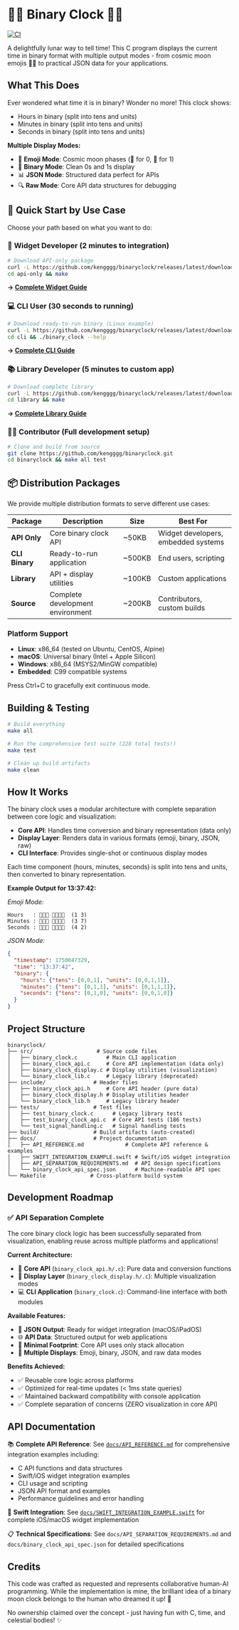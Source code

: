 # 🌚🌝 Binary Clock 🌝🌚

[![CI](https://github.com/kengggg/binaryclock/actions/workflows/ci.yml/badge.svg)](https://github.com/kengggg/binaryclock/actions/workflows/ci.yml)

A delightfully lunar way to tell time! This C program displays the current time in binary format with multiple output modes - from cosmic moon emojis 🌚🌝 to practical JSON data for your applications.

## What This Does

Ever wondered what time it is in binary? Wonder no more! This clock shows:
- Hours in binary (split into tens and units)
- Minutes in binary (split into tens and units) 
- Seconds in binary (split into tens and units)

**Multiple Display Modes:**
- 🌙 **Emoji Mode**: Cosmic moon phases (🌚 for 0, 🌝 for 1)
- 🔢 **Binary Mode**: Clean 0s and 1s display
- 📊 **JSON Mode**: Structured data perfect for APIs
- 🔍 **Raw Mode**: Core API data structures for debugging

## 🚀 Quick Start by Use Case

Choose your path based on what you want to do:

### 🍎 **Widget Developer** (2 minutes to integration)
```bash
# Download API-only package
curl -L https://github.com/kengggg/binaryclock/releases/latest/download/binary-clock-api-v1.0.0.tar.gz | tar xz
cd api-only && make
```
**→ [Complete Widget Guide](docs/QUICKSTART-WIDGET.md)**

### 💻 **CLI User** (30 seconds to running)
```bash
# Download ready-to-run binary (Linux example)
curl -L https://github.com/kengggg/binaryclock/releases/latest/download/binary-clock-cli-v1.0.0-linux-x86_64.tar.gz | tar xz
cd cli && ./binary_clock --help
```
**→ [Complete CLI Guide](docs/QUICKSTART-CLI.md)**

### 📚 **Library Developer** (5 minutes to custom app)
```bash
# Download complete library
curl -L https://github.com/kengggg/binaryclock/releases/latest/download/binary-clock-library-v1.0.0.tar.gz | tar xz
cd library && make
```
**→ [Complete Library Guide](docs/API_REFERENCE.md)**

### 👨‍💻 **Contributor** (Full development setup)
```bash
# Clone and build from source
git clone https://github.com/kengggg/binaryclock.git
cd binaryclock && make all test
```

## 📦 Distribution Packages

We provide multiple distribution formats to serve different use cases:

| Package | Description | Size | Best For |
|---------|-------------|------|----------|
| **API Only** | Core binary clock API | ~50KB | Widget developers, embedded systems |
| **CLI Binary** | Ready-to-run application | ~500KB | End users, scripting |
| **Library** | API + display utilities | ~100KB | Custom applications |
| **Source** | Complete development environment | ~200KB | Contributors, custom builds |

### Platform Support
- **Linux**: x86_64 (tested on Ubuntu, CentOS, Alpine)
- **macOS**: Universal binary (Intel + Apple Silicon)
- **Windows**: x86_64 (MSYS2/MinGW compatible)
- **Embedded**: C99 compatible systems

Press Ctrl+C to gracefully exit continuous mode.

## Building & Testing

```bash
# Build everything
make all

# Run the comprehensive test suite (228 total tests!)
make test

# Clean up build artifacts
make clean
```

## How It Works

The binary clock uses a modular architecture with complete separation between core logic and visualization:

- **Core API**: Handles time conversion and binary representation (data only)
- **Display Layer**: Renders data in various formats (emoji, binary, JSON, raw)
- **CLI Interface**: Provides single-shot or continuous display modes

Each time component (hours, minutes, seconds) is split into tens and units, then converted to binary representation.

**Example Output for 13:37:42:**

*Emoji Mode:*
```
Hours   : 🌚🌚🌝 🌚🌚🌝🌝  (1 3)
Minutes : 🌚🌝🌝 🌚🌝🌝🌝  (3 7) 
Seconds : 🌚🌝🌚 🌚🌚🌝🌚  (4 2)
```

*JSON Mode:*
```json
{
  "timestamp": 1750047329,
  "time": "13:37:42",
  "binary": {
    "hours": {"tens": [0,0,1], "units": [0,0,1,1]},
    "minutes": {"tens": [0,1,1], "units": [0,1,1,1]},
    "seconds": {"tens": [0,1,0], "units": [0,0,1,0]}
  }
}
```

## Project Structure

```
binaryclock/
├── src/                    # Source code files
│   ├── binary_clock.c         # Main CLI application
│   ├── binary_clock_api.c     # Core API implementation (data only)
│   ├── binary_clock_display.c # Display utilities (visualization)
│   └── binary_clock_lib.c     # Legacy library (deprecated)
├── include/               # Header files
│   ├── binary_clock_api.h     # Core API header (pure data)
│   ├── binary_clock_display.h # Display utilities header
│   └── binary_clock_lib.h     # Legacy library header
├── tests/                 # Test files
│   ├── test_binary_clock.c      # Legacy library tests
│   ├── test_binary_clock_api.c  # Core API tests (186 tests)
│   └── test_signal_handling.c   # Signal handling tests
├── build/                 # Build artifacts (auto-created)
├── docs/                  # Project documentation
│   ├── API_REFERENCE.md             # Complete API reference & examples
│   ├── SWIFT_INTEGRATION_EXAMPLE.swift # Swift/iOS widget integration
│   ├── API_SEPARATION_REQUIREMENTS.md  # API design specifications
│   └── binary_clock_api_spec.json      # Machine-readable API spec
└── Makefile              # Cross-platform build system
```

## Development Roadmap

### ✅ API Separation Complete

The core binary clock logic has been successfully separated from visualization, enabling reuse across multiple platforms and applications!

**Current Architecture:**
- 🔧 **Core API** (`binary_clock_api.h/.c`): Pure data and conversion functions
- 🎨 **Display Layer** (`binary_clock_display.h/.c`): Multiple visualization modes
- 💻 **CLI Application** (`binary_clock.c`): Command-line interface with both modules

**Available Features:**
- 📱 **JSON Output**: Ready for widget integration (macOS/iPadOS)
- 🌐 **API Data**: Structured output for web applications
- 🔧 **Minimal Footprint**: Core API uses only stack allocation
- 🎨 **Multiple Displays**: Emoji, binary, JSON, and raw data modes

**Benefits Achieved:**
- ✅ Reusable core logic across platforms
- ✅ Optimized for real-time updates (< 1ms state queries)
- ✅ Maintained backward compatibility with console application
- ✅ Complete separation of concerns (ZERO visualization in core API)

## API Documentation

📚 **Complete API Reference**: See [`docs/API_REFERENCE.md`](docs/API_REFERENCE.md) for comprehensive integration examples including:
- C API functions and data structures
- Swift/iOS widget integration examples
- CLI usage and scripting
- JSON API format and examples
- Performance guidelines and error handling

🍎 **Swift Integration**: See [`docs/SWIFT_INTEGRATION_EXAMPLE.swift`](docs/SWIFT_INTEGRATION_EXAMPLE.swift) for complete iOS/macOS widget implementation

📋 **Technical Specifications**: See `docs/API_SEPARATION_REQUIREMENTS.md` and `docs/binary_clock_api_spec.json` for detailed specifications

## Credits

This code was crafted as requested and represents collaborative human-AI programming. While the implementation is mine, the brilliant idea of a binary moon clock belongs to the human who dreamed it up! 🚀

No ownership claimed over the concept - just having fun with C, time, and celestial bodies! ✨